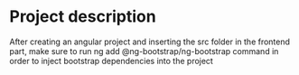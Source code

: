 # Project description

After creating an angular project and inserting the src folder in the frontend part, make sure to run  ng add @ng-bootstrap/ng-bootstrap command in order to inject bootstrap dependencies into the project


